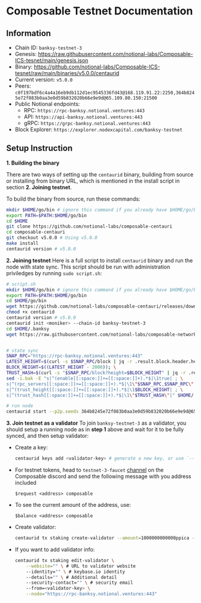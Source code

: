 # Composable Testnet Documentation
## Information
- Chain ID: `banksy-testnet-3`
- Genesis: https://raw.githubusercontent.com/notional-labs/Composable-ICS-tesnet/main/genesis.json
- Binary: https://github.com/notional-labs/Composable-ICS-tesnet/raw/main/binaries/v5.0.0/centaurid
- Current version: `v5.0.0`
- Peers: `c0f197bdf6c4a4a16eb9db112d1ec9545336fd43@168.119.91.22:2250,364b8245e72f083b0aa3e0d59b832020b66e9e9d@65.109.80.150:21500`
- Public Notional endpoints: 
    - RPC: `https://rpc-banksy.notional.ventures:443`
    - API: `https://api-banksy.notional.ventures:443`
    - gRPC: `https://grpc-banksy.notional.ventures:443`
- Block Explorer: `https://explorer.nodexcapital.com/banksy-testnet`
## Setup Instruction
**1. Building the binary**

There are two ways of setting up the `centaurid` binary, building from source or installing from binary URL, which is mentioned in the install script in section **2. Joining testnet**.

To build the binary from source, run these commands:
```bash
mkdir $HOME/go/bin # ignore this command if you already have $HOME/go/bin folder
export PATH=$PATH:$HOME/go/bin
cd $HOME
git clone https://github.com/notional-labs/composable-centauri
cd composable-centauri
git checkout v5.0.0 # Using v5.0.0
make install
centaurid version # v5.0.0
```

**2. Joining testnet**
Here is a full script to install `centaurid` binary and run the node with state sync. This script should be run with administration priviledges by running `sudo script.sh`:
```bash
# script.sh
mkdir $HOME/go/bin # ignore this command if you already have $HOME/go/bin folder
export PATH=$PATH:$HOME/go/bin
cd $HOME/go/bin
wget https://github.com/notional-labs/composable-centauri/releases/download/v5.0.0/centaurid -O centaurid
chmod +x centaurid
centaurid version # v5.0.0
centaurid init <moniker> --chain-id banksy-testnet-3
cd $HOME/.banksy
wget https://raw.githubusercontent.com/notional-labs/composable-networks/main/banksy-testnet-3/genesis.json -O config/genesis.json


# state sync
SNAP_RPC="https://rpc-banksy.notional.ventures:443"
LATEST_HEIGHT=$(curl -s $SNAP_RPC/block | jq -r .result.block.header.height); \
BLOCK_HEIGHT=$((LATEST_HEIGHT - 2000)); \
TRUST_HASH=$(curl -s "$SNAP_RPC/block?height=$BLOCK_HEIGHT" | jq -r .result.block_id.hash)
sed -i.bak -E "s|^(enable[[:space:]]+=[[:space:]]+).*$|\1true| ; \
s|^(rpc_servers[[:space:]]+=[[:space:]]+).*$|\1\"$SNAP_RPC,$SNAP_RPC\"| ; \
s|^(trust_height[[:space:]]+=[[:space:]]+).*$|\1$BLOCK_HEIGHT| ; \
s|^(trust_hash[[:space:]]+=[[:space:]]+).*$|\1\"$TRUST_HASH\"|" $HOME/.banksy/config/config.toml

# run node
centaurid start --p2p.seeds 364b8245e72f083b0aa3e0d59b832020b66e9e9d@65.109.80.150:21500,c0f197bdf6c4a4a16eb9db112d1ec9545336fd43@168.119.91.22:2250
```

**3. Join testnet as a validator**
To join `banksy-testnet-3` as a validator, you should setup a running node as in **step 1** above and wait for it to be fully synced, and then setup validator:
- Create a key:
    ```bash
    centaurid keys add <validator-key> # generate a new key, or use `--recover` to recover an existed key with mnemonic
    ```
- For testnet tokens, head to `testnet-3-faucet` [channel](https://discord.gg/An8nXEGP) on the Composable discord and send the following message with you address included
    ```
    $request <address> composable
    ```
- To see the current amount of the address, use:
    ```
    $balance <address> composable
    ```
- Create validator:
    ```bash
    centaurid tx staking create-validator --amount=1000000000000ppica --moniker="<validator-name>" --chain-id=banksy-testnet-3 --commission-rate="0.05"  --commission-max-change-rate="0.01" --commission-max-rate="0.20" --from=<validator-key> --node=https://rpc-banksy.notional.ventures:443 --gas=auto --min-self-delegation 10 --pubkey=$(centaurid tendermint show-validator)
    ```

- If you want to add validator info:
    ```bash
    centaurid tx staking edit-validator \
        --website="" \ # URL to validator website
        --identity="" \ # keybase.io identity 
        --details="" \ # Additional detail 
        --security-contact="" \ # security email
        --from=<validator-key> \
        --node="https://rpc-banksy.notional.ventures:443"
    ```